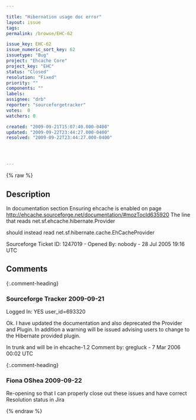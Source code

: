 ```yaml
---

title: "Hibernation usage doc error"
layout: issue
tags: 
permalink: /browse/EHC-62

issue_key: EHC-62
issue_numeric_sort_key: 62
issuetype: "Bug"
project: "Ehcache Core"
project_key: "EHC"
status: "Closed"
resolution: "Fixed"
priority: ""
components: ""
labels: 
assignee: "drb"
reporter: "sourceforgetracker"
votes:  0
watchers: 0

created: "2009-09-21T15:07:40.000-0400"
updated: "2009-09-22T23:44:27.000-0400"
resolved: "2009-09-22T23:44:27.000-0400"




---
```


{% raw %}

## Description

<div markdown="1" class="description">

In documentation section
Ensuring ehcache is enabled
on page
http://ehcache.sourceforge.net/documentation/#mozTocId635920
The line that reads
<property
name="hibernate.cache.provider\_class">net.sf.ehcache.hibernate.Provider</property>

should instead read
<property
name="hibernate.cache.provider\_class">net.sf.hibernate.cache.EhCacheProvider</property>

Sourceforge Ticket ID: 1247019 - Opened By: nobody - 28 Jul 2005 19:16 UTC

</div>

## Comments


{:.comment-heading}
### **Sourceforge Tracker** <span class="date">2009-09-21</span>

<div markdown="1" class="comment">

Logged In: YES 
user\_id=693320

Ok. I have updated the documentation and also deprecated the Provider and 
Plugin. In addition a warning will be issued advising users to change to the 
Hibernate provided plugin.

In trunk and will be in ehcache-1.2
Comment by: gregluck - 7 Mar 2006 00:02 UTC

</div>


{:.comment-heading}
### **Fiona OShea** <span class="date">2009-09-22</span>

<div markdown="1" class="comment">

Re-opening so that I can properly close out these issues and have correct Resolution status in Jira

</div>



{% endraw %}
